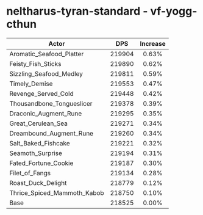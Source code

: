 # neltharus-tyran-standard - vf-yogg-cthun
| Actor | DPS | Increase |
|---|:---:|:---:|
|Aromatic_Seafood_Platter|219904|0.63%|
|Feisty_Fish_Sticks|219890|0.62%|
|Sizzling_Seafood_Medley|219811|0.59%|
|Timely_Demise|219553|0.47%|
|Revenge_Served_Cold|219448|0.42%|
|Thousandbone_Tongueslicer|219378|0.39%|
|Draconic_Augment_Rune|219295|0.35%|
|Great_Cerulean_Sea|219271|0.34%|
|Dreambound_Augment_Rune|219260|0.34%|
|Salt_Baked_Fishcake|219221|0.32%|
|Seamoth_Surprise|219194|0.31%|
|Fated_Fortune_Cookie|219187|0.30%|
|Filet_of_Fangs|219134|0.28%|
|Roast_Duck_Delight|218779|0.12%|
|Thrice_Spiced_Mammoth_Kabob|218750|0.10%|
|Base|218525|0.00%|
